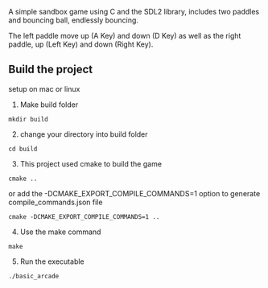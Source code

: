 A simple sandbox game using C and the SDL2 library, includes two paddles and bouncing ball, endlessly bouncing.

The left paddle move up (A Key) and down (D Key)
as well as the right paddle, up (Left Key) and down (Right Key).

## Build the project
setup on mac or linux
1. Make build folder
```
mkdir build
```

2. change your directory into build folder
```
cd build
```

3. This project used cmake to build the game
```
cmake ..
```
or add the -DCMAKE_EXPORT_COMPILE_COMMANDS=1 option to generate compile_commands.json file

```
cmake -DCMAKE_EXPORT_COMPILE_COMMANDS=1 ..
```
4. Use the make command
```
make
```
5. Run the executable
```
./basic_arcade
```

